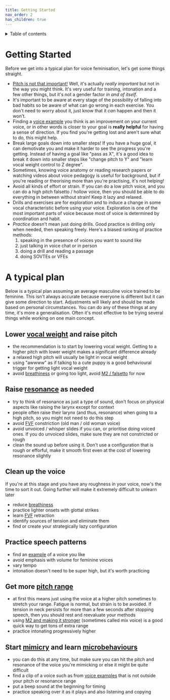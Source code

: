 ```yaml
---
title: Getting Started
nav_order: 2
has_children: true
---
```

<details closed markdown="block">
  <summary>
    Table of contents
  </summary>
{: .text-delta }
1. TOC
{:toc}
</details>

# Getting Started
Before we get into a typical plan for voice feminisation, let's get some things straight.
- [Pitch is not that important!](pitch) Well, it's actually _really important_ but not in the way you might think. It's very useful for training, intonation and a few other things, but it's not a gender factor _in and of itself_.
- It's important to be aware at every stage of the possibility of falling into bad habits so be aware of what can go wrong in each exercise. You don't need to worry about it, just know that it *can* happen and then it won't.
- Finding a [voice example](/wiki/pages/voice-examples) you think is an improvement on your current voice, or in other words is closer to your goal is **really helpful** for having a sense of direction. If you find you're getting lost and aren't sure what to do, this might help.
- Break large goals down into smaller steps! If you have a huge goal, it can demotivate you and make it harder to see the progress you're getting. Instead of having a goal like "pass as X", it's a good idea to break it down into smaller steps like "change pitch to Y" and "learn vocal weight control to Z degree".
- Sometimes, knowing voice anatomy or reading research papers or watching videos about voice pedagogy is useful for background, but if you're reading or theorising more than you're practising, it's not helping!
- Avoid all kinds of effort or strain. If you can do a low pitch voice, and you can do a high pitch falsetto / hollow voice, then you should be able to do everything in between without strain! Keep it lazy and relaxed.
- Drills and exercises are for exploration and to induce a change in some vocal characteristic before using your voice. Exploration is one of the most important parts of voice because most of voice is determined by coordination and habit.
- *Practice* doesn't mean just doing drills. Good practice is drilling only when needed, then speaking freely. Here's a biased ranking of practice methods:
  1. speaking in the presence of voices you want to sound like
  2. just talking in voice chat or in person
  3. doing a drill and reading a passage
  4. doing SOVTEs or VFEs

# A typical plan
Below is a typical plan assuming an average masculine voice trained to be feminine. This isn't always accurate because everyone is different but it can give some direction to start. Adjustments will likely and should be made based on personal circumstances. You can do any of these things at any time, it's more a generalisation. Often it's most effective to be trying several things while working on one main concept.

## Lower [vocal weight](/wiki/pages/vocal-weight) and raise pitch
- the recommendation is to start by lowering vocal weight. Getting to a higher pitch with lower weight makes a significant difference already
- a relaxed high pitch will usually be light in vocal weight
- using "awwww" as if talking to a cute puppy is a good behavioural trigger for getting light vocal weight
- avoid [breathiness](/wiki/pages/clarity/breathiness) or going too light, avoid [M2 / falsetto](/wiki/pages/other-resources/mechanisms) for now

## Raise [resonance](/wiki/pages/resonance) as needed
- try to think of resonance as just a type of sound, don't focus on physical aspects like raising the larynx except for context
- people often raise their larynx (and thus, resonance) when going to a high pitch, so you might not need to do this step
- avoid [FVF](/wiki/pages/clarity/FVF) constriction (old man / old woman voice)
- avoid unvoiced / whisper slides if you can, or prioritise doing voiced ones. If you do unvoiced slides, make sure they are not constricted or rough
- clean the sound up before using it. Don't use a configuration that is rough or efforful, make it smooth first even at the cost of lowering resonance slightly

## Clean up the voice
If you're at this stage and you have any roughness in your voice, now's the time to sort it out. Going further will make it extremely difficult to unlearn later

- reduce [breathiness](/wiki/pages/clarity/breathiness)
- practice lighter onsets with glottal strikes
- learn [FVF](/wiki/pages/clarity/FVF) retraction
- identify sources of tension and eliminate them
- find or create your strategically lazy configuration

## Practice speech patterns
- find an [example](/wiki/pages/voice-examples) of a voice you like
- avoid emphasis with volume for feminine voices
- vary tempo
- intonation doesn't need to be super high, but it's worth practicing

## Get more [pitch range](/wiki/pages/pitch-range)
- at first this means just using the voice at a higher pitch sometimes to stretch your range. Fatigue is normal, but strain is to be avoided. If tension in neck persists for more than a few seconds after stopping speech, then you should rest and reevaluate your methods
- using [M2 and making it stronger](/wiki/pages/pitch-range/strong-m2) (sometimes called mix voice) is a good quick way to get tons of extra range
- practice intonating progressively higher

## Start [mimicry](/wiki/pages/microbehaviours/mimicry) and learn [microbehaviours](/wiki/pages/microbehaviours)
- you can do this at any time, but make sure you can hit the pitch and resonance of the voice you're mimicking or else it might be quite difficult
- find a clip of a voice such as from [voice examples](/wiki/pages/voice-examples) that is not outside your pitch or resonance range
- put a beep sound at the beginning for timing
- practice speaking over it as it plays and also listening and copying
